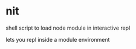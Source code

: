nit
===

shell script to load node module in interactive repl

lets you repl inside a module environment

